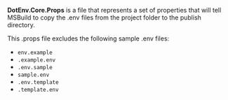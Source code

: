 **DotEnv.Core.Props** is a file that represents a set of properties that will tell MSBuild to copy the .env files from the project folder to the publish directory.

This .props file excludes the following sample .env files:
- `env.example`
- `.example.env`
- `.env.sample`
- `sample.env`
- `.env.template`
- `.template.env`

